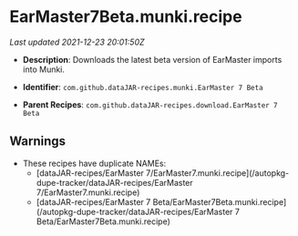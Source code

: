# EarMaster7Beta.munki.recipe

_Last updated 2021-12-23 20:01:50Z_

- **Description**: Downloads the latest beta version of EarMaster imports into Munki.

- **Identifier**: `com.github.dataJAR-recipes.munki.EarMaster 7 Beta`

- **Parent Recipes**: `com.github.dataJAR-recipes.download.EarMaster 7 Beta`


## Warnings

- These recipes have duplicate NAMEs:
    - [dataJAR-recipes/EarMaster 7/EarMaster7.munki.recipe](/autopkg-dupe-tracker/dataJAR-recipes/EarMaster 7/EarMaster7.munki.recipe)
    - [dataJAR-recipes/EarMaster 7 Beta/EarMaster7Beta.munki.recipe](/autopkg-dupe-tracker/dataJAR-recipes/EarMaster 7 Beta/EarMaster7Beta.munki.recipe)